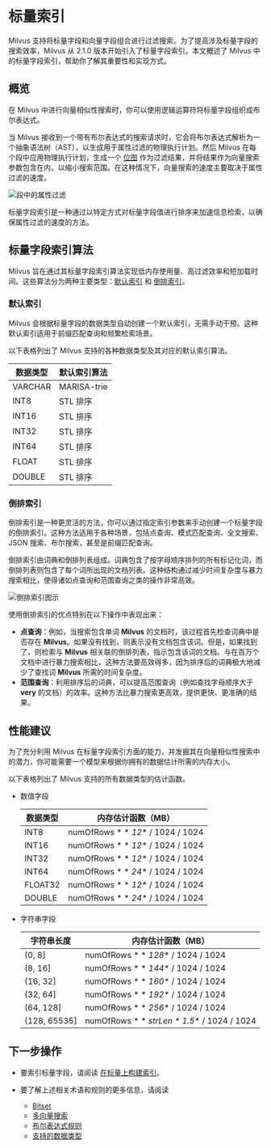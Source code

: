 

# 标量索引

Milvus 支持将标量字段和向量字段组合进行过滤搜索。为了提高涉及标量字段的搜索效率，Milvus 从 2.1.0 版本开始引入了标量字段索引。本文概述了 Milvus 中的标量字段索引，帮助你了解其重要性和实现方式。

## 概览

在 Milvus 中进行向量相似性搜索时，你可以使用逻辑运算符将标量字段组织成布尔表达式。

当 Milvus 接收到一个带有布尔表达式的搜索请求时，它会将布尔表达式解析为一个抽象语法树（AST），以生成用于属性过滤的物理执行计划。然后 Milvus 在每个段中应用物理执行计划，生成一个 [位图](/reference/bitset.md) 作为过滤结果，并将结果作为向量搜索参数包含在内，以缩小搜索范围。在这种情况下，向量搜索的速度主要取决于属性过滤的速度。

![段中的属性过滤](/assets/scalar_index.png)

标量字段索引是一种通过以特定方式对标量字段值进行排序来加速信息检索，以确保属性过滤的速度的方法。

## 标量字段索引算法

Milvus 旨在通过其标量字段索引算法实现低内存使用量、高过滤效率和短加载时间。这些算法分为两种主要类型：[默认索引](#default-indexing) 和 [倒排索引](#inverted-indexing)。

### 默认索引

Milvus 会根据标量字段的数据类型自动创建一个默认索引，无需手动干预。这种默认索引适用于前缀匹配查询和频繁检索场景。

以下表格列出了 Milvus 支持的各种数据类型及其对应的默认索引算法。

| 数据类型                      | 默认索引算法               |
| ----------------------------- | ------------------------- |
| VARCHAR                       | MARISA-trie               |
| INT8                          | STL 排序                  |
| INT16                         | STL 排序                  |
| INT32                         | STL 排序                  |
| INT64                         | STL 排序                  |
| FLOAT                         | STL 排序                  |
| DOUBLE                        | STL 排序                  |

### 倒排索引

倒排索引是一种更灵活的方法，你可以通过指定索引参数来手动创建一个标量字段的倒排索引。这种方法适用于各种场景，包括点查询、模式匹配查询、全文搜索、JSON 搜索、布尔搜索，甚至是前缀匹配查询。

倒排索引由词典和倒排列表组成。词典包含了按字母顺序排列的所有标记化词，而倒排列表则包含了每个词所出现的文档列表。这种结构通过减少时间复杂度与暴力搜索相比，使得诸如点查询和范围查询之类的操作非常高效。

![倒排索引图示](/assets/scalar_index_inverted.png)

使用倒排索引的优点特别在以下操作中表现出来：

- **点查询**：例如，当搜索包含单词 **Milvus** 的文档时，该过程首先检查词典中是否存在 **Milvus**。如果没有找到，则表示没有文档包含该词。但是，如果找到了，则检索与 **Milvus** 相关联的倒排列表，指示包含该词的文档。与在百万个文档中进行暴力搜索相比，这种方法要高效得多，因为排序后的词典极大地减少了查找词 **Milvus** 所需的时间复杂度。
- **范围查询**：利用排序后的词典，可以提高范围查询（例如查找字母顺序大于 **very** 的文档）的效率。这种方法比暴力搜索更高效，提供更快、更准确的结果。

## 性能建议

为了充分利用 Milvus 在标量字段索引方面的能力，并发掘其在向量相似性搜索中的潜力，你可能需要一个模型来根据你拥有的数据估计所需的内存大小。

以下表格列出了 Milvus 支持的所有数据类型的估计函数。

- 数值字段

    | 数据类型                      | 内存估计函数（MB）              |
    | ------------------------------ | ------------------------------------ |
    | INT8                           | numOfRows * * *12** / 1024 / 1024     |
    | INT16                          | numOfRows * * *12** / 1024 / 1024     |
    | INT32                          | numOfRows * * *12** / 1024 / 1024     |
    | INT64                          | numOfRows * * *24** / 1024 / 1024     |
    | FLOAT32                        | numOfRows * * *12** / 1024 / 1024     |
    | DOUBLE                         | numOfRows * * *24** / 1024 / 1024     |

- 字符串字段

    | 字符串长度                  | 内存估计函数（MB）      |
    | ------------------------------ | ------------------------------------ |
    | (0, 8]                         | numOfRows * * *128** / 1024 / 1024    |
    | (8, 16]                        | numOfRows * * *144** / 1024 / 1024    |
    | (16, 32]                       | numOfRows * * *160** / 1024 / 1024    |
    | (32, 64]                       | numOfRows * * *192** / 1024 / 1024    |
    | (64, 128]                      | numOfRows * * *256** / 1024 / 1024    |
    | (128, 65535]                   | numOfRows * * *strLen * 1.5** / 1024 / 1024    |

## 下一步操作



- 要索引标量字段，请阅读 [在标量上构建索引](/userGuide/manage-indexes/index-scalar-fields.md)。
- 要了解上述相关术语和规则的更多信息，请阅读

    - [Bitset](/reference/bitset.md)
    - [多向量搜索](/userGuide/search-query-get/multi-vector-search.md)
    - [布尔表达式规则](/reference/boolean.md)
    - [支持的数据类型](schema.md#Supported-data-type)

